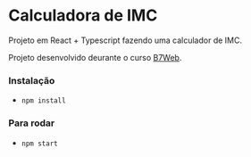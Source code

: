 # Calculadora de IMC

Projeto em React + Typescript fazendo uma calculador de IMC.

Projeto desenvolvido deurante o curso [B7Web](https://b7web.com.br).

### Instalação
- `npm install`

### Para rodar
- `npm start`